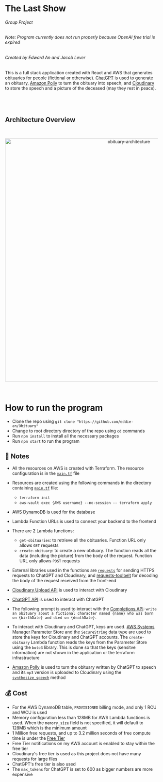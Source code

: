 # The Last Show

###### Group Project

###### Note: Program currently does not run properly because OpenAI free trial is expired

###### Created by Edward An and Jacob Lever

This is a full stack application created with React and AWS that generates obituaries for people (fictional or otherwise). [ChatGPT](https://openai.com/blog/chatgpt) is used to generate an obituary, [Amazon Polly](https://aws.amazon.com/polly/) to turn the obituary into speech, and [Cloudinary](https://cloudinary.com/) to store the speech and a picture of the deceased (may they rest in peace).

## <br>

## Architecture Overview

<br/>
<p align="center">
  <img src="https://res.cloudinary.com/mkf/image/upload/v1680411648/last-show_dvjjez.svg" alt="obituary-architecture" width="800"/>
</p>
<br/>

# How to run the program

- Clone the repo using `git clone "https://github.com/eddie-an/Obituary"`
- Change to root directory directory of the repo using `cd` commands
- Run `npm install` to install all the necessary packages
- Run `npm start` to run the program

## :page_with_curl: Notes

- All the resources on AWS is created with Terraform. The resource configuration is in the [`main.tf`](infra/main.tf) file
- Resources are created using the following commands in the directory containing [`main.tf`](infra/main.tf) file:
  - `terraform init`
  - `aws-vault exec {AWS username} --no-session -- terraform apply`
- AWS DynamoDB is used for the database
- Lambda Function URLs is used to connect your backend to the frontend
- There are 2 Lambda functions:

  - `get-obituaries`: to retrieve all the obituaries. Function URL only allows `GET` requests
  - `create-obituary`: to create a new obituary. The function reads all the data (including the picture) from the body of the request. Function URL only allows `POST` requests

- External libraries used in the functions are [`requests`](https://pypi.org/project/requests/) for sending HTTPS requests to ChatGPT and Cloudinary, and [requests-toolbelt](https://pypi.org/project/requests-toolbelt/) for decoding the body of the request received from the front-end
- [Cloudinary Upload API](https://cloudinary.com/documentation/image_upload_api_reference) is used to interact with Cloudinary
- [ChatGPT API](https://platform.openai.com/docs/api-reference/making-requests) is used to interact with ChatGPT
- The following prompt is used to interact with the [Completions API](https://platform.openai.com/docs/api-reference/completions): `write an obituary about a fictional character named {name} who was born on {birthDate} and died on {deathDate}.`
- To interact with Cloudinary and ChatGPT, keys are used. [AWS Systems Manager Parameter Store](https://docs.aws.amazon.com/systems-manager/latest/userguide/systems-manager-parameter-store.html) and the `SecureString` data type are used to store the keys for Cloudinary and ChatGPT accounts. The `create-obituary` Lambda function reads the keys from the Parameter Store using the `boto3` library. This is done so that the keys (sensitve information) are not shown in the application or the terraform infrastructure
- [Amazon Polly](https://aws.amazon.com/polly/) is used to turn the obituary written by ChatGPT to speech and its `mp3` version is uploaded to Cloudinary using the [`synthesize_speech`](https://boto3.amazonaws.com/v1/documentation/api/latest/reference/services/polly/client/synthesize_speech.html) method

## :moneybag: Cost

- For the AWS DynamoDB table, `PROVISIONED` billing mode, and only 1 RCU and WCU is used
- Memory configuration less than 128MB for AWS Lambda functions is used. When the `memory_size` field is not specified, it will default to 128MB which is the minimum amount
- 1 Million free requests, and up to 3.2 million seconds of free compute time is under the [Free Tier](https://aws.amazon.com/free/)
- Free Tier notifications on my AWS account is enabled to stay within the free tier
- Cloudinary's free tier is used as this project does not have many requests for large files
- ChatGPT's free tier is also used
- The `max_tokens` for ChatGPT is set to 600 as bigger numbers are more expensive
